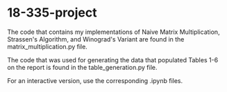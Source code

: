 # 18-335-project

The code that contains my implementations of Naive Matrix Multiplication, Strassen's Algorithm, and Winograd's Variant are found in the matrix_multiplication.py file.

The code that was used for generating the data that populated Tables 1-6 on the report is found in the table_generation.py file.

For an interactive version, use the corresponding .ipynb files.